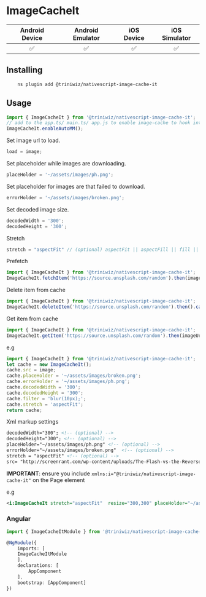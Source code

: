 # ImageCacheIt

|   Android Device  |   Android Emulator    |   iOS Device  |   iOS Simulator   |
| :-------------:     |:-------------:        |:-------------:| :-----:            |
| :white_check_mark:|:white_check_mark:     |:white_check_mark:|    :white_check_mark:| 


## Installing 

```base
    ns plugin add @triniwiz/nativescript-image-cache-it
```


## Usage

```ts
import { ImageCacheIt } from '@triniwiz/nativescript-image-cache-it';
// add to the app.ts/ main.ts/ app.js to enable image-cache to hook into the device's lowmemory events
ImageCacheIt.enableAutoMM();
```

Set image url to load.

```js
load = image;
```

Set placeholder while images are downloading.

```js
placeHolder = '~/assets/images/ph.png';
```

Set placeholder for images are that failed to download.

```js
errorHolder = '~/assets/images/broken.png';
```

Set decoded image size.

```js
decodedWidth = '300';
decodedHeight = '300';
```

Stretch

```js
stretch = "aspectFit" // (optional) aspectFit || aspectFill || fill || none
```

Prefetch
```typescript
import { ImageCacheIt } from '@triniwiz/nativescript-image-cache-it';
ImageCacheIt.fetchItem('https://source.unsplash.com/random').then(imageUrl =>{}).catch();
```

Delete item from cache

```typescript
import { ImageCacheIt } from '@triniwiz/nativescript-image-cache-it';
ImageCacheIt.deleteItem('https://source.unsplash.com/random').then().catch();
```

Get item from cache
```typescript
import { ImageCacheIt } from '@triniwiz/nativescript-image-cache-it';
ImageCacheIt.getItem('https://source.unsplash.com/random').then(imageUrl =>{}).catch();
```
e.g

```ts
import { ImageCacheIt } from '@triniwiz/nativescript-image-cache-it';
let cache = new ImageCacheIt();
cache.src = image;
cache.placeHolder = '~/assets/images/broken.png';
cache.errorHolder = '~/assets/images/ph.png';
cache.decodedWidth = '300';
cache.decodedHeight = '300';
cache.filter = 'blur(10px);';
cache.stretch = 'aspectFit';
return cache;
```

Xml markup settings

```xml
decodedWidth="300"; <!-- (optional) -->
decodedHeight="300"; <!-- (optional) -->
placeHolder="~/assets/images/ph.png" <!-- (optional) -->
errorHolder="~/assets/images/broken.png"  <!-- (optional) -->
stretch = "aspectFit" <!-- (optional) -->
src= "http://screenrant.com/wp-content/uploads/The-Flash-vs-the-Reverse-Flash.jpg" <!-- (required) -->

```

**IMPORTANT**: ensure you include `xmlns:i="@triniwiz/nativescript-image-cache-it"` on the Page element

e.g

```xml
<i:ImageCacheIt stretch="aspectFit"  resize="300,300" placeHolder="~/assets/images/ph.png" errorHolder="~/assets/images/broken.png" src="http://screenrant.com/wp-content/uploads/The-Flash-vs-the-Reverse-Flash.jpg"/>
```

### Angular

```ts
import { ImageCacheItModule } from '@triniwiz/nativescript-image-cache-it/angular';

@NgModule({
    imports: [
    ImageCacheItModule
    ],
    declarations: [
        AppComponent
    ],
    bootstrap: [AppComponent]
})
```